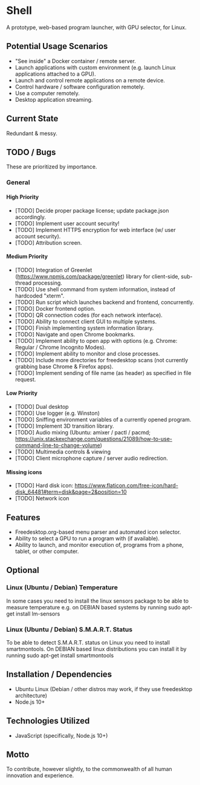 # Shell

A prototype, web-based program launcher, with GPU selector, for Linux.

## Potential Usage Scenarios

 - "See inside" a Docker container / remote server.
 - Launch applications with custom environment (e.g. launch Linux applications attached to a GPU).
 - Launch and control remote applications on a remote device.
 - Control hardware / software configuration remotely.
 - Use a computer remotely.
 - Desktop application streaming.

## Current State

Redundant & messy.

## TODO / Bugs

These are prioritized by importance.

### General

#### High Priority

- [TODO] Decide proper package license; update package.json accordingly.
- [TODO] Implement user account security!
- [TODO] Implement HTTPS encryption for web interface (w/ user account security).
- [TODO] Attribution screen.

#### Medium Priority

- [TODO] Integration of Greenlet (https://www.npmjs.com/package/greenlet) library for client-side, sub-thread processing.
- [TODO] Use shell command from system information, instead of hardcoded "xterm".
- [TODO] Run script which launches backend and frontend, concurrently.
- [TODO] Docker frontend option.
- [TODO] QR connection codes (for each network interface).
- [TODO] Ability to connect client GUI to multiple systems.
- [TODO] Finish implementing system information library.
- [TODO] Navigate and open Chrome bookmarks.
- [TODO] Implement ability to open app with options (e.g. Chrome: Regular / Chrome Incognito Modes).
- [TODO] Implement ability to monitor and close processes.
- [TODO] Include more directories for freedesktop scans (not currently grabbing base Chrome & Firefox apps).
- [TODO] Implement sending of file name (as header) as specified in file request.

#### Low Priority 

- [TODO] Dual desktop
- [TODO] Use logger (e.g. Winston)
- [TODO] Sniffing environment variables of a currently opened program.
- [TODO] Implement 3D transition library.
- [TODO] Audio mixing (Ubuntu: amixer / pactl / pacmd; https://unix.stackexchange.com/questions/21089/how-to-use-command-line-to-change-volume)
- [TODO] Multimedia controls & viewing
- [TODO] Client microphone capture / server audio redirection.

#### Missing icons

- [TODO] Hard disk icon: https://www.flaticon.com/free-icon/hard-disk_64481#term=disk&page=2&position=10
- [TODO] Network icon

## Features

- Freedesktop.org-based menu parser and automated icon selector.
- Ability to select a GPU to run a program with (if available).
- Ability to launch, and monitor execution of, programs from a phone, tablet, or other computer.

## Optional

### Linux (Ubuntu / Debian) Temperature
In some cases you need to install the linux sensors package to be able to measure temperature e.g. on DEBIAN based systems by running sudo apt-get install lm-sensors

### Linux (Ubuntu / Debian) S.M.A.R.T. Status
To be able to detect S.M.A.R.T. status on Linux you need to install smartmontools. On DEBIAN based linux distributions you can install it by running sudo apt-get install smartmontools

## Installation / Dependencies

- Ubuntu Linux (Debian / other distros may work, if they use freedesktop architecture)
- Node.js 10+

## Technologies Utilized

- JavaScript (specifically, Node.js 10+)

## Motto

To contribute, however slightly, to the commonwealth of all human innovation and experience.